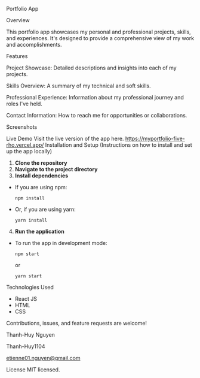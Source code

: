 Portfolio App

Overview

This portfolio app showcases my personal and professional projects, skills, and experiences. It's designed to provide a comprehensive view of my work and accomplishments.

Features

Project Showcase: Detailed descriptions and insights into each of my projects.

Skills Overview: A summary of my technical and soft skills.

Professional Experience: Information about my professional journey and roles I've held.

Contact Information: How to reach me for opportunities or collaborations.

Screenshots

Live Demo
Visit the live version of the app here.
https://myportfolio-five-rho.vercel.app/
Installation and Setup
(Instructions on how to install and set up the app locally)
1. **Clone the repository**
2. **Navigate to the project directory**
3. **Install dependencies**
- If you are using npm:
  ```
  npm install
  ```
- Or, if you are using yarn:
  ```
  yarn install
  ```
4. **Run the application**
- To run the app in development mode:
  ```
  npm start
  ```
  or
  ```
  yarn start
  ```

Technologies Used
- React JS
- HTML
- CSS

Contributions, issues, and feature requests are welcome!

Thanh-Huy Nguyen

Thanh-Huy1104

etienne01.nguyen@gmail.com

License MIT licensed.
